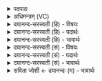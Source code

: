 <details><summary>पदपाठः</summary>

अद॑ब्धेभिः। स॒वि॒त॒रिति॑ सवितः। पा॒युभि॒रिति॑ पा॒युऽभिः॑। त्वम्। शि॒वेभिः॑। अ॒द्य। परि॑। पा॒हि। नः॒। गय॑म्। हिर॑ण्यजिह्व॒ इति॒ हिर॑ण्यजिह्वः। सु॒वि॒ताय॑। नव्य॑से। र॒क्ष॒। माकिः॑। नः॒। अ॒घशं॑सः। ई॒श॒त॒। ८४।
</details>

<details><summary>अधिमन्त्रम् (VC)</summary>

- सविता देवता
- भरद्वाज ऋषिः
- निचृज्जगती
- निषादः
</details>

<details><summary>दयानन्द-सरस्वती (हि) - विषयः</summary>

फिर उसी विषय को अगले मन्त्र में कहा है ॥
</details>

<details><summary>दयानन्द-सरस्वती (हि) - पदार्थः</summary>

पदार्थान्वयभाषाः -  हे (सवितः) समग्र ऐश्वर्य से युक्त राजन् ! (त्वम्) आप (अद्य) आज (अदब्धेभिः) न बिगाड़ने योग्य (शिवेभिः) मङ्गलकारी (पायुभिः) अनेक प्रकार के रक्षा के उपायों से (नः) हमारी (गयम्) प्रजा की (परि, पाहि) सब ओर से रक्षा कीजिये (हिरण्यजिह्वः) सबके हित में रमण करने योग्य वाणी से युक्त हुए (नव्यसे) अतिशय कर नवीन (सुविताय) ऐश्वर्य के अर्थ (नः) हमारी (रक्ष) रक्षा कीजिये, जिससे (अघशंसः) दुष्ट चोर हम पर (माकिः) न (ईशत) समर्थ वा शासक हो ॥८४ ॥
</details>

<details><summary>दयानन्द-सरस्वती (हि) - भावार्थः</summary>

भावार्थभाषाः -  राजाओं की योग्यता यह है कि सब प्रजा के सन्तानों की ब्रह्मचर्य, विद्यादान और स्वयंवर विवाह करा के और डाकुओं से रक्षा कर के उन्नति करें ॥८४ ॥
</details>

<details><summary>दयानन्द-सरस्वती (सं) - विषयः</summary>

पुनस्तमेव विषयमाह ॥
</details>

<details><summary>दयानन्द-सरस्वती (सं) - पदार्थः</summary>

पदार्थान्वयभाषाः -  हे सविता राजंस्त्वमद्याऽदब्धेभिः शिवेभिः पायुभिर्नो गयं परिपाहि हिरण्यजिह्वः स नव्यसे सुविताय नोऽस्मान् रक्ष यतोऽघशंसोऽस्मदुपरि माकिरीशत ॥८४ ॥
</details>

<details><summary>दयानन्द-सरस्वती (सं) - भावार्थः</summary>

भावार्थभाषाः -  राज्ञां योग्यताऽस्ति सर्वस्याः प्रजायाः सन्तानान् ब्रह्मचर्य्यविद्यादानस्वयंवरविवाहैर्दस्युभ्यो रक्षणेन चोन्नयेयुरिति ॥८४ ॥
</details>

<details><summary>सविता जोशी ← दयानन्दः (म) - भावार्थः</summary>

भावार्थभाषाः -  राजाने सर्व प्रजेला विद्या द्यावी. ब्रह्मचर्य पालन करून स्वयंवर विवाहास प्रवृत्त करावे. प्रजेचेाोर व डाकूपासून रक्षण करावे.
</details>